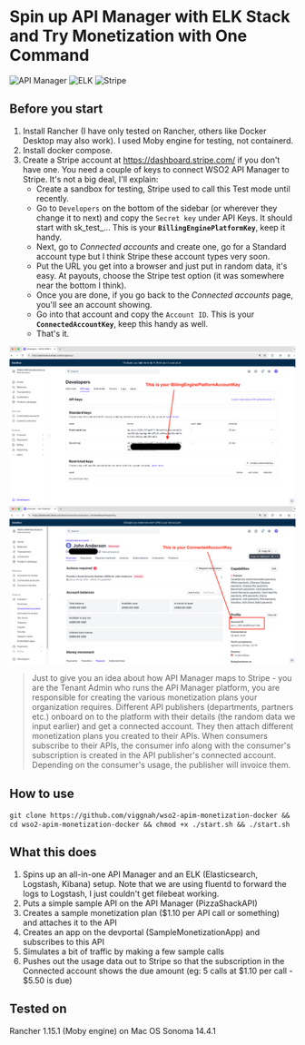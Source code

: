 # Spin up API Manager with ELK Stack and Try Monetization with One Command

![API Manager](./repo-images/)
![ELK](./repo-images/)
![Stripe](./repo-images/)

## Before you start
1. Install Rancher (I have only tested on Rancher, others like Docker Desktop may also work). I used Moby engine for testing, not containerd.
2. Install docker compose. 
3. Create a Stripe account at https://dashboard.stripe.com/ if you don't have one. You need a couple of keys to connect WSO2 API Manager to Stripe. It's not a big deal, I'll explain:
    - Create a sandbox for testing, Stripe used to call this Test mode until recently.
    - Go to `Developers` on the bottom of the sidebar (or wherever they change it to next) and copy the `Secret key` under API Keys. It should start with sk_test_... This is your **`BillingEnginePlatformKey`**, keep it handy. 
    - Next, go to *Connected accounts* and create one, go for a Standard account type but I think Stripe these account types very soon.
    - Put the URL you get into a browser and just put in random data, it's easy. At payouts, choose the Stripe test option (it was somewhere near the bottom I think).
    - Once you are done, if you go back to the *Connected accounts* page, you'll see an account showing. 
    - Go into that account and copy the `Account ID`. This is your **`ConnectedAccountKey`**, keep this handy as well. 
    - That's it. 

![BillingEnginePlatformKey](./repo-images/BillingEnginePlatformAccountKey.png)
![ConnectedAccountKey](./repo-images/Connected-account-key.png)

> Just to give you an idea about how API Manager maps to Stripe - you are the Tenant Admin who runs the API Manager platform, you are responsible for creating the various monetization plans your organization requires. Different API publishers (departments, partners etc.) onboard on to the platform with their details (the random data we input earlier) and get a connected account. They then attach different monetization plans you created to their APIs. When consumers subscribe to their APIs, the consumer info along with the consumer's subscription is created in the API publisher's connected account. Depending on the consumer's usage, the publisher will invoice them. 

## How to use
```
git clone https://github.com/viggnah/wso2-apim-monetization-docker && cd wso2-apim-monetization-docker && chmod +x ./start.sh && ./start.sh
```

## What this does
1. Spins up an all-in-one API Manager and an ELK (Elasticsearch, Logstash, Kibana) setup. Note that we are using fluentd to forward the logs to Logstash, I just couldn't get filebeat working. 
2. Puts a simple sample API on the API Manager (PizzaShackAPI)
3. Creates a sample monetization plan ($1.10 per API call or something) and attaches it to the API
4. Creates an app on the devportal (SampleMonetizationApp) and subscribes to this API
5. Simulates a bit of traffic by making a few sample calls
6. Pushes out the usage data out to Stripe so that the subscription in the Connected account shows the due amount (eg: 5 calls at $1.10 per call - $5.50 is due)

## Tested on
Rancher 1.15.1 (Moby engine) on Mac OS Sonoma 14.4.1
